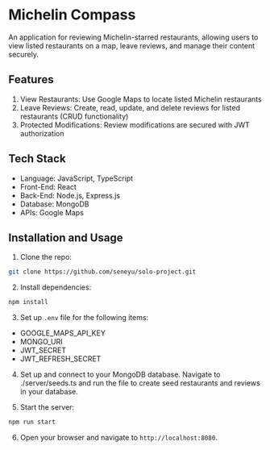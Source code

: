 # Michelin Compass

An application for reviewing Michelin-starred restaurants, allowing users to view listed restaurants on a map, leave reviews, and manage their content securely.

## Features

1. View Restaurants: Use Google Maps to locate listed Michelin restaurants
2. Leave Reviews: Create, read, update, and delete reviews for listed restaurants (CRUD functionality)
3. Protected Modifications: Review modifications are secured with JWT authorization

## Tech Stack

- Language: JavaScript, TypeScript
- Front-End: React
- Back-End: Node.js, Express.js
- Database: MongoDB
- APIs: Google Maps

## Installation and Usage

1. Clone the repo:

```bash
git clone https://github.com/seneyu/solo-project.git
```

2. Install dependencies:

```bash
npm install
```

3. Set up `.env` file for the following items:

- GOOGLE_MAPS_API_KEY
- MONGO_URI
- JWT_SECRET
- JWT_REFRESH_SECRET

4. Set up and connect to your MongoDB database. Navigate to ./server/seeds.ts and run the file to create seed restaurants and reviews in your database.

5. Start the server:

```bash
npm run start
```

6. Open your browser and navigate to `http://localhost:8080`.
